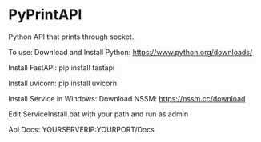 # PyPrintAPI
Python API that prints through socket.

To use:
Download and Install Python:
https://www.python.org/downloads/

Install FastAPI:
pip install fastapi

Install uvicorn:
pip install uvicorn

Install Service in Windows:
Download NSSM: https://nssm.cc/download

Edit ServiceInstall.bat with your path and run as admin


Api Docs: YOURSERVERIP:YOURPORT/Docs

